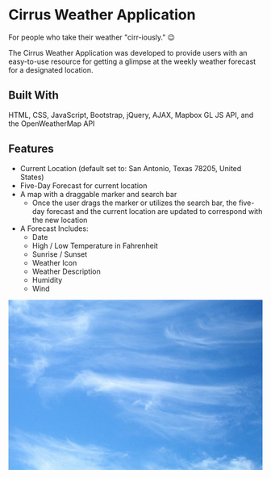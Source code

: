 # Cirrus Weather Application
[comment]: <> (# Working Site: [Cirrus Weather Application]&#40;&#41;)

For people who take their weather "cirr-iously." 😉

The Cirrus Weather Application was developed to provide users with an easy-to-use resource for getting a glimpse at the weekly weather forecast for a designated location.

## Built With
HTML, CSS, JavaScript, Bootstrap, jQuery, AJAX, Mapbox GL JS API, and the OpenWeatherMap API

## Features
* Current Location (default set to: San Antonio, Texas 78205, United States)
* Five-Day Forecast for current location
* A map with a draggable marker and search bar
  * Once the user drags the marker or utilizes the search bar, the five-day forecast and the current location are updated to correspond with the new location
* A Forecast Includes:
  - Date
  - High / Low Temperature in Fahrenheit 
  - Sunrise / Sunset
  - Weather Icon
  - Weather Description
  - Humidity
  - Wind

<p align="center">
    <img src="media/cirrus-clouds.jpg" alt="Cirrus Clouds">
</p>